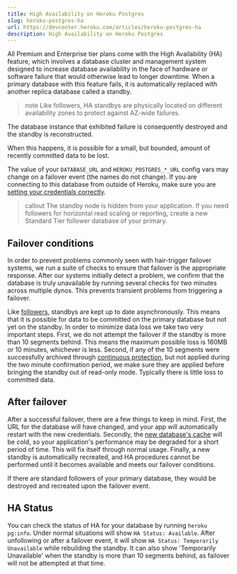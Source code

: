 ```yaml
---
title: High Availability on Heroku Postgres
slug: heroku-postgres-ha
url: https://devcenter.heroku.com/articles/heroku-postgres-ha
description: High Availability on Heroku Postgres
---
```


All Premium and Enterprise tier plans come with the High Availability (HA) feature, which involves a database cluster and management system designed to increase database availability in the face of hardware or software failure that would otherwise lead to longer downtime. When a primary database with this feature fails, it is automatically replaced with another replica database called a standby. 

>note
>Like followers, HA standbys are physically located on different availability zones to protect against AZ-wide failures.

The database instance that exhibited failure is consequently destroyed and the standby is reconstructed.

When this happens, it is possible for a small, but bounded, amount of recently committed data to be lost.

The value of your `DATABASE_URL` and `HEROKU_POSTGRES_*_URL` config vars may change on a failover event (the names do not change). If you are connecting to this database from outside of Heroku, make sure you are [setting your credentials correctly](https://devcenter.heroku.com/articles/connecting-to-heroku-postgres-databases-from-outside-of-heroku#credentials).

>callout
>The standby node is hidden from your application. If you need followers for horizontal read scaling or reporting, create a new Standard Tier follower database of your primary.

## Failover conditions

In order to prevent problems commonly seen with hair-trigger failover systems, we run a suite of checks to ensure that failover is the appropriate response. After our systems initially detect a problem, we confirm that the database is truly unavailable by running several checks for two minutes across multiple dynos. This prevents transient problems from triggering a failover.

Like [followers](heroku-postgres-follower-databases), standbys are kept up to date asynchronously. This means that it is possible for data to be committed on the primary database but not yet on the standby. In order to minimize data loss we take two very important steps.
First, we do not attempt the failover if the standby is more than 10 segments behind. This means the maximum possible loss is 160MB or 10 minutes, whichever is less.
Second, if any of the 10 segments were successfully archived through [continuous protection](heroku-postgres-data-safety-and-continuous-protection), but not applied during the two minute confirmation period, we make sure they are applied before bringing the standby out of read-only mode.
Typically there is little loss to committed data.

## After failover

After a successful failover, there are a few things to keep in mind. First, the URL for the database will have changed, and your app will automatically restart with the new credentials. Secondly, the [new database's cache](understanding-postgres-data-caching) will be cold, so your application's performance may be degraded for a short period of time. This will fix itself through normal usage. Finally, a new standby is automatically recreated, and HA procedures cannot be performed until it becomes available and meets our failover conditions.

If there are standard followers of your primary database, they would be destroyed and recreated upon the failover event.

## HA Status

You can check the status of HA for your database by running `heroku pg:info`. Under normal situations will show `HA Status: Available`. After unfollowing or after a failover event, it will show `HA Status: Temporarily Unavailable` while rebuilding the standby. It can also show 'Temporarily Unavailable' when the standby is more than 10 segments behind, as failover will not be attempted at that time. 